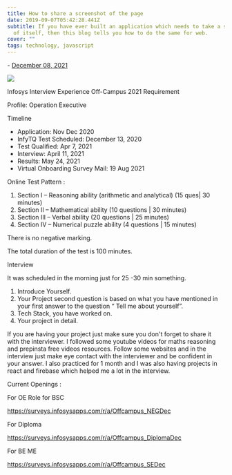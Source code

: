 ```yaml
---
title: How to share a screenshot of the page
date: 2019-09-07T05:42:28.441Z
subtitle: If you have ever built an application which needs to take a screenshot
  of itself, then this blog tells you how to do the same for web.
cover: ""
tags: technology, javascript
---
```

<!--StartFragment-->





\- [December 08, 2021](https://devshiv.blogspot.com/2021/12/infosys-interview-experience-off-campus.html "permanent link")

[![](https://blogger.googleusercontent.com/img/a/AVvXsEiZ8hqnEt15VCVk37zBD4ZSito-IVIm3Vay38GwIxoyLQS4Jf4Q-6WNaURj4GOoX0dG37HdsQJ6u7tUi2zLJ2X7eNcghP6Der_-_eT8KY_SLPxj3-wqPAjt5WYjtZgSOcbvfznZ5O3CxKMaON_NANPevVdvRAKiY5-w9MtSAntkGl19OhmpwAegBPe0iA=w640-h360)](https://blogger.googleusercontent.com/img/a/AVvXsEiZ8hqnEt15VCVk37zBD4ZSito-IVIm3Vay38GwIxoyLQS4Jf4Q-6WNaURj4GOoX0dG37HdsQJ6u7tUi2zLJ2X7eNcghP6Der_-_eT8KY_SLPxj3-wqPAjt5WYjtZgSOcbvfznZ5O3CxKMaON_NANPevVdvRAKiY5-w9MtSAntkGl19OhmpwAegBPe0iA=s1920)

Infosys Interview Experience Off-Campus 2021 Requirement

Profile: Operation Executive

Timeline

* Application: Nov Dec 2020
* InfyTQ Test Scheduled: December 13, 2020 
* Test Qualified: Apr 7, 2021
* Interview: April 11, 2021 
* Results: May 24, 2021
* Virtual Onboarding Survey Mail: 19 Aug 2021

Online Test Pattern :

1. Section I – Reasoning ability (arithmetic and analytical) (15 ques| 30 minutes)
2. Section II – Mathematical ability (10 questions | 30 minutes)
3. Section III – Verbal ability (20 questions | 25 minutes)
4. Section IV – Numerical puzzle ability (4 questions | 15 minutes)

There is no negative marking.

The total duration of the test is 100 minutes.

Interview 

It was scheduled in the morning just for 25 -30 min something.

1. Introduce Yourself.
2. Your Project second question is based on what you have mentioned in your first answer to the question “ Tell me about yourself”.
3. Tech Stack, you have worked on.
4. Your project in detail.

If you are having your project just make sure you don't forget to share it with the interviewer. I followed some youtube videos for maths reasoning and prepinsta free videos resources. Follow some websites and in the interview just make eye contact with the interviewer and be confident in your answer. I also practiced for 1 month and I was also having projects in react and firebase which helped me a lot in the interview.

Current Openings :

For OE Role for BSC

<https://surveys.infosysapps.com/r/a/Offcampus_NEGDec>

For Diploma

<https://surveys.infosysapps.com/r/a/Offcampus_DiplomaDec>

For BE ME

<https://surveys.infosysapps.com/r/a/Offcampus_SEDec>

<!--EndFragment-->